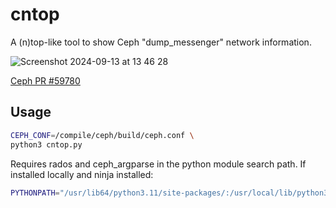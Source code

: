 # cntop

A (n)top-like tool to show Ceph "dump_messenger" network information.

![Screenshot 2024-09-13 at 13 46 28](https://github.com/user-attachments/assets/e4903e72-8437-462d-8b26-0f3e6df6cae3)

[Ceph PR #59780](https://github.com/ceph/ceph/pull/59780)

## Usage

```bash
CEPH_CONF=/compile/ceph/build/ceph.conf \
python3 cntop.py
```

Requires rados and ceph_argparse in the python module search path.
If installed locally and ninja installed:

```bash
PYTHONPATH="/usr/lib64/python3.11/site-packages/:/usr/local/lib/python3.11/site-packages/"
```
